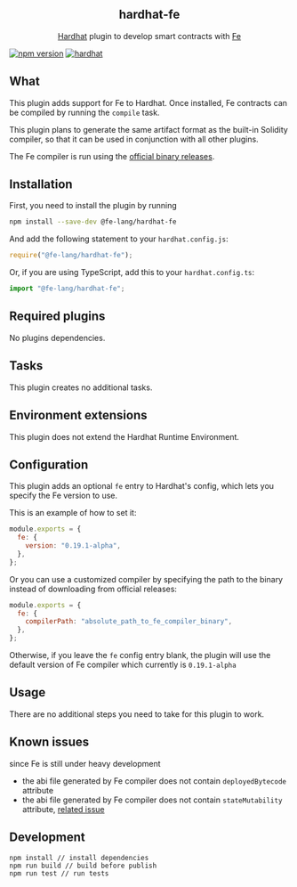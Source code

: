 <p align="center">
    <h2 align="center">hardhat-fe</h2>
    <p align="center">
    <a href="https://hardhat.org">Hardhat</a> plugin to develop smart contracts with <a href="https://github.com/ethereum/fe">Fe</a>
    </p>
</p>

[![npm version](https://badge.fury.io/js/@fe-lang%2Fhardhat-fe.svg)](https://badge.fury.io/js/@fe-lang%2Fhardhat-fe)
[![hardhat](https://hardhat.org/buidler-plugin-badge.svg?1)](https://hardhat.org)

## What

This plugin adds support for Fe to Hardhat. Once installed, Fe contracts can be compiled by running the `compile` task.

This plugin plans to generate the same artifact format as the built-in Solidity compiler, so that it can be used in conjunction with all other plugins.

The Fe compiler is run using the [official binary releases](https://github.com/ethereum/fe/releases).

## Installation

First, you need to install the plugin by running

```bash
npm install --save-dev @fe-lang/hardhat-fe
```

And add the following statement to your `hardhat.config.js`:

```js
require("@fe-lang/hardhat-fe");
```

Or, if you are using TypeScript, add this to your `hardhat.config.ts`:

```js
import "@fe-lang/hardhat-fe";
```

## Required plugins

No plugins dependencies.

## Tasks

This plugin creates no additional tasks.

## Environment extensions

This plugin does not extend the Hardhat Runtime Environment.

## Configuration

This plugin adds an optional `fe` entry to Hardhat's config, which lets you specify the Fe version to use.

This is an example of how to set it:

```js
module.exports = {
  fe: {
    version: "0.19.1-alpha",
  },
};
```

Or you can use a customized compiler by specifying the path to the binary instead of downloading from official releases:

```js
module.exports = {
  fe: {
    compilerPath: "absolute_path_to_fe_compiler_binary",
  },
};
```

Otherwise, if you leave the `fe` config entry blank, the plugin will use the default version of Fe compiler which currently is `0.19.1-alpha`

## Usage

There are no additional steps you need to take for this plugin to work.

## Known issues

since Fe is still under heavy development

* the abi file generated by Fe compiler does not contain `deployedBytecode` attribute
* the abi file generated by Fe compiler does not contain `stateMutability` attribute, [related issue](https://github.com/ethereum/fe/issues/557)

## Development

```
npm install // install dependencies
npm run build // build before publish
npm run test // run tests
```
